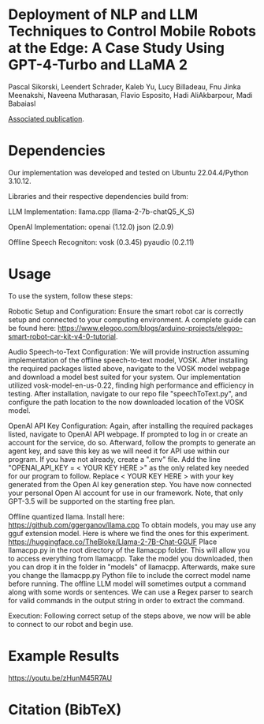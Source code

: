 # Deployment of NLP and LLM Techniques to Control Mobile Robots at the Edge: A Case Study Using GPT-4-Turbo and LLaMA 2

Pascal Sikorski, Leendert Schrader, Kaleb Yu, Lucy Billadeau, Fnu Jinka Meenakshi, Naveena Mutharasan, Flavio Esposito, Hadi AliAkbarpour, Madi Babaiasl


[Associated publication](https://arxiv.org/abs/2405.17670).

# Dependencies
Our implementation was developed and tested on Ubuntu 22.04.4/Python 3.10.12.

Libraries and their respective dependencies build from:

LLM Implementation: llama.cpp (llama-2-7b-chatQ5_K_S)

OpenAI Implementation: openai (1.12.0) json (2.0.9)

Offline Speech Recogniton: vosk (0.3.45) pyaudio (0.2.11)

# Usage
To use the system, follow these steps:

Robotic Setup and Configuration: Ensure the smart robot car is correctly setup and connected to your computing environment. A complete guide can be found here: https://www.elegoo.com/blogs/arduino-projects/elegoo-smart-robot-car-kit-v4-0-tutorial.

Audio Speech-to-Text Configuration: We will provide instruction assuming implementation of the offline speech-to-text model, VOSK. After installing the required packages listed above, navigate to the VOSK model webpage and download a model best suited for your system. Our implementation utilized vosk-model-en-us-0.22, finding high performance and efficiency in testing. After installation, navigate to our repo file "speechToText.py", and configure the path location to the now downloaded location of the VOSK model.

OpenAI API Key Configuration: Again, after installing the required packages listed, navigate to OpenAI API webpage. If prompted to log in or create an account for the service, do so. Afterward, follow the prompts to generate an agent key, and save this key as we will need it for API use within our program. If you have not already, create a ".env" file. Add the line "OPENAI_API_KEY = < YOUR KEY HERE >" as the only related key needed for our program to follow. Replace < YOUR KEY HERE > with your key generated from the Open AI key generation step. You have now connected your personal Open AI account for use in our framework. Note, that only GPT-3.5 will be supported on the starting free plan.

Offline quantized llama. Install here: https://github.com/ggerganov/llama.cpp
To obtain models, you may use any gguf extension model. Here is where we find the ones for this experiment. https://huggingface.co/TheBloke/Llama-2-7B-Chat-GGUF
Place llamacpp.py in the root directory of the llamacpp folder. This will allow you to access everything from llamacpp.
Take the model you downloaded, then you can drop it in the folder in "models" of llamacpp.
Afterwards, make sure you change the llamacpp.py Python file to include the correct model name before running.
The offline LLM model will sometimes output a command along with some words or sentences. We can use a Regex parser to search for valid commands in the output string in order to extract the command.


Execution: Following correct setup of the steps above, we now will be able to connect to our robot and begin use.

# Example Results
https://youtu.be/zHunM45R7AU

# Citation (BibTeX)
